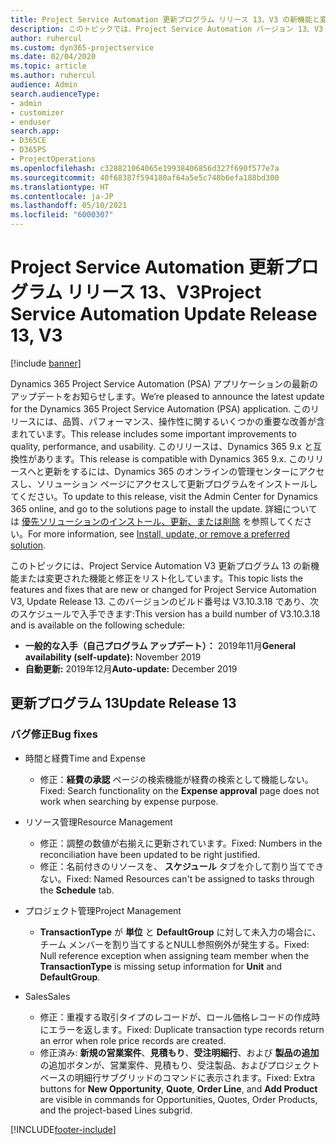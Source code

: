 ```yaml
---
title: Project Service Automation 更新プログラム リリース 13、V3 の新機能と変更点
description: このトピックでは、Project Service Automation バージョン 13、V3 の新機能と変更点について説明します。
author: ruhercul
ms.custom: dyn365-projectservice
ms.date: 02/04/2020
ms.topic: article
ms.author: ruhercul
audience: Admin
search.audienceType:
- admin
- customizer
- enduser
search.app:
- D365CE
- D365PS
- ProjectOperations
ms.openlocfilehash: c328821064065e19938406856d327f690f577e7a
ms.sourcegitcommit: 40f68387f594180af64a5e5c748b6efa188bd300
ms.translationtype: HT
ms.contentlocale: ja-JP
ms.lasthandoff: 05/10/2021
ms.locfileid: "6000307"
---
```

# <a name="project-service-automation-update-release-13-v3"></a><span data-ttu-id="f10f0-103">Project Service Automation 更新プログラム リリース 13、V3</span><span class="sxs-lookup"><span data-stu-id="f10f0-103">Project Service Automation Update Release 13, V3</span></span>

[!include [banner](../includes/psa-now-project-operations.md)]

<span data-ttu-id="f10f0-104">Dynamics 365 Project Service Automation (PSA) アプリケーションの最新のアップデートをお知らせします。</span><span class="sxs-lookup"><span data-stu-id="f10f0-104">We’re pleased to announce the latest update for the Dynamics 365 Project Service Automation (PSA) application.</span></span> <span data-ttu-id="f10f0-105">このリリースには、品質、パフォーマンス、操作性に関するいくつかの重要な改善が含まれています。</span><span class="sxs-lookup"><span data-stu-id="f10f0-105">This release includes some important improvements to quality, performance, and usability.</span></span> <span data-ttu-id="f10f0-106">このリリースは、Dynamics 365 9.x と互換性があります。</span><span class="sxs-lookup"><span data-stu-id="f10f0-106">This release is compatible with Dynamics 365 9.x.</span></span> <span data-ttu-id="f10f0-107">このリリースへと更新をするには、Dynamics 365 のオンラインの管理センターにアクセスし、ソリューション ページにアクセスして更新プログラムをインストールしてください。</span><span class="sxs-lookup"><span data-stu-id="f10f0-107">To update to this release, visit the Admin Center for Dynamics 365 online, and go to the solutions page to install the update.</span></span> <span data-ttu-id="f10f0-108">詳細については [優先ソリューションのインストール、更新、または削除](/power-platform/admin/install-remove-preferred-solution) を参照してください。</span><span class="sxs-lookup"><span data-stu-id="f10f0-108">For more information, see [Install, update, or remove a preferred solution](/power-platform/admin/install-remove-preferred-solution).</span></span>

<span data-ttu-id="f10f0-109">このトピックには、Project Service Automation V3 更新プログラム 13 の新機能または変更された機能と修正をリスト化しています。</span><span class="sxs-lookup"><span data-stu-id="f10f0-109">This topic lists the features and fixes that are new or changed for Project Service Automation V3, Update Release 13.</span></span> <span data-ttu-id="f10f0-110">このバージョンのビルド番号は V3.10.3.18 であり、次のスケジュールで入手できます:</span><span class="sxs-lookup"><span data-stu-id="f10f0-110">This version has a build number of V3.10.3.18 and is available on the following schedule:</span></span>

- <span data-ttu-id="f10f0-111">**一般的な入手（自己プログラム アップデート）：** 2019年11月</span><span class="sxs-lookup"><span data-stu-id="f10f0-111">**General availability (self-update):** November 2019</span></span>
- <span data-ttu-id="f10f0-112">**自動更新:** 2019年12月</span><span class="sxs-lookup"><span data-stu-id="f10f0-112">**Auto-update:** December 2019</span></span>


## <a name="update-release-13"></a><span data-ttu-id="f10f0-113">更新プログラム 13</span><span class="sxs-lookup"><span data-stu-id="f10f0-113">Update Release 13</span></span> 

### <a name="bug-fixes"></a><span data-ttu-id="f10f0-114">バグ修正</span><span class="sxs-lookup"><span data-stu-id="f10f0-114">Bug fixes</span></span>

- <span data-ttu-id="f10f0-115">時間と経費</span><span class="sxs-lookup"><span data-stu-id="f10f0-115">Time and Expense</span></span>

     - <span data-ttu-id="f10f0-116">修正：**経費の承認** ページの検索機能が経費の検索として機能しない。</span><span class="sxs-lookup"><span data-stu-id="f10f0-116">Fixed: Search functionality on the **Expense approval** page does not work when searching by expense purpose.</span></span>

- <span data-ttu-id="f10f0-117">リソース管理</span><span class="sxs-lookup"><span data-stu-id="f10f0-117">Resource Management</span></span>

     - <span data-ttu-id="f10f0-118">修正：調整の数値が右揃えに更新されています。</span><span class="sxs-lookup"><span data-stu-id="f10f0-118">Fixed: Numbers in the reconciliation have been updated to be right justified.</span></span>
     - <span data-ttu-id="f10f0-119">修正：名前付きのリソースを、 **スケジュール** タブを介して割り当てできない。</span><span class="sxs-lookup"><span data-stu-id="f10f0-119">Fixed: Named Resources can't be assigned to tasks through the **Schedule** tab.</span></span>

- <span data-ttu-id="f10f0-120">プロジェクト管理</span><span class="sxs-lookup"><span data-stu-id="f10f0-120">Project Management</span></span>

     - <span data-ttu-id="f10f0-121">**TransactionType** が **単位** と **DefaultGroup** に対して未入力の場合に、チーム メンバーを割り当てするとNULL参照例外が発生する。</span><span class="sxs-lookup"><span data-stu-id="f10f0-121">Fixed: Null reference exception when assigning team member when the **TransactionType** is missing setup information for **Unit** and **DefaultGroup**.</span></span>

- <span data-ttu-id="f10f0-122">Sales</span><span class="sxs-lookup"><span data-stu-id="f10f0-122">Sales</span></span>

     - <span data-ttu-id="f10f0-123">修正：重複する取引タイプのレコードが、ロール価格レコードの作成時にエラーを返します。</span><span class="sxs-lookup"><span data-stu-id="f10f0-123">Fixed: Duplicate transaction type records return an error when role price records are created.</span></span>
     - <span data-ttu-id="f10f0-124">修正済み: **新規の営業案件**、**見積もり**、**受注明細行**、および **製品の追加** の追加ボタンが、営業案件、見積もり、受注製品、およびプロジェクトベースの明細行サブグリッドのコマンドに表示されます。</span><span class="sxs-lookup"><span data-stu-id="f10f0-124">Fixed: Extra buttons for **New Opportunity**, **Quote**, **Order Line**, and **Add Product** are visible in commands for Opportunities, Quotes, Order Products, and the project-based Lines subgrid.</span></span>




[!INCLUDE[footer-include](../includes/footer-banner.md)]